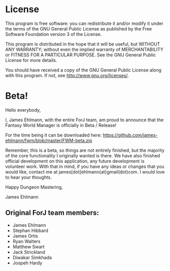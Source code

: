 # License
This program is free software: you can redistribute it and/or modify
it under the terms of the GNU General Public License as published by
the Free Software Foundation version 3 of the License.

This program is distributed in the hope that it will be useful,
but WITHOUT ANY WARRANTY; without even the implied warranty of
MERCHANTABILITY or FITNESS FOR A PARTICULAR PURPOSE.  See the
GNU General Public License for more details.

You should have received a copy of the GNU General Public License
along with this program.  If not, see <http://www.gnu.org/licenses/>.


# Beta!

Hello everybody,

I, James Ehlmann, with the entire ForJ team, am proud to announce that the Fantasy World Manager is officially in Beta / Release!

For the time being it can be downloaded here: https://github.com/james-ehlmann/fwm/blob/master/FWM-beta.zip

Remember, this is a beta, so things are not entirely finished, but the majority of the core functionality I originally wanted is there. We have also finished official development on this application, any future development is volunteer work. With that in mind, if you have any ideas or changes that you would like, contact me at james[dot]ehlmann{at}gmail(dot)com. I would love to hear your thoughts.

Happy Dungeon Mastering,

James Ehlmann


## Original ForJ team members:
* James Ehlmann
* Stephan Hibbard
* James Ortis
* Ryan Walters
* Matthew Swart
* Jack Strickland
* Diwakar Simkhada
* Jospeh Hardy
